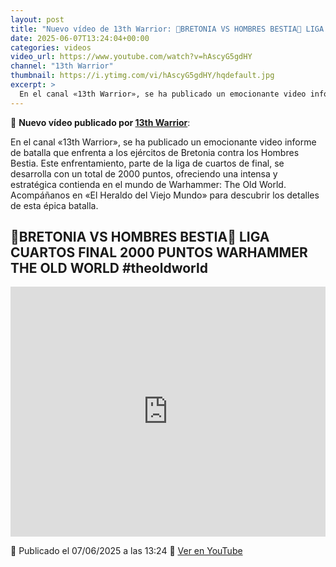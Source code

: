 ```yaml
---
layout: post
title: "Nuevo vídeo de 13th Warrior: 🎲BRETONIA VS HOMBRES BESTIA🎲 LIGA CUARTOS FINAL 2000 PUNTOS WARHAMMER THE OLD WORLD #theoldworld"
date: 2025-06-07T13:24:04+00:00
categories: videos
video_url: https://www.youtube.com/watch?v=hAscyG5gdHY
channel: "13th Warrior"
thumbnail: https://i.ytimg.com/vi/hAscyG5gdHY/hqdefault.jpg
excerpt: >
  En el canal «13th Warrior», se ha publicado un emocionante video informe de batalla que enfrenta a los ejércitos de Bretonia contra los Hombres Bestia. Este enfrentamiento, parte de la liga de cuartos de final, se desarrolla con un total de 2000 puntos, ofreciendo una intensa y estratégica contienda en el mundo de Warhammer: The Old World. Acompáñanos en «El Heraldo del Viejo Mundo» para descubrir los detalles de esta épica batalla.
---
```


🎥 **Nuevo vídeo publicado por [13th Warrior](https://www.youtube.com/channel/UCYOhXS04iLg68Sro80yF_1w)**:

En el canal «13th Warrior», se ha publicado un emocionante video informe de batalla que enfrenta a los ejércitos de Bretonia contra los Hombres Bestia. Este enfrentamiento, parte de la liga de cuartos de final, se desarrolla con un total de 2000 puntos, ofreciendo una intensa y estratégica contienda en el mundo de Warhammer: The Old World. Acompáñanos en «El Heraldo del Viejo Mundo» para descubrir los detalles de esta épica batalla.

## 🎲BRETONIA VS HOMBRES BESTIA🎲 LIGA CUARTOS FINAL 2000 PUNTOS WARHAMMER THE OLD WORLD #theoldworld

<iframe width="100%" height="400" src="https://www.youtube.com/embed/hAscyG5gdHY" frameborder="0" allowfullscreen></iframe>

📅 Publicado el 07/06/2025 a las 13:24
🔗 [Ver en YouTube](https://www.youtube.com/watch?v=hAscyG5gdHY)
